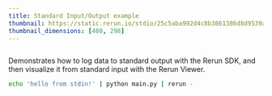 ```yaml
---
title: Standard Input/Output example
thumbnail: https://static.rerun.io/stdio/25c5aba992d4c8b3861386d8d9539a4823dca117/480w.png
thumbnail_dimensions: [480, 298]
---
```


<picture>
  <img src="https://static.rerun.io/stdio/25c5aba992d4c8b3861386d8d9539a4823dca117/full.png" alt="">
  <source media="(max-width: 480px)" srcset="https://static.rerun.io/stdio/25c5aba992d4c8b3861386d8d9539a4823dca117/480w.png">
  <source media="(max-width: 768px)" srcset="https://static.rerun.io/stdio/25c5aba992d4c8b3861386d8d9539a4823dca117/768w.png">
  <source media="(max-width: 1024px)" srcset="https://static.rerun.io/stdio/25c5aba992d4c8b3861386d8d9539a4823dca117/1024w.png">
  <source media="(max-width: 1200px)" srcset="https://static.rerun.io/stdio/25c5aba992d4c8b3861386d8d9539a4823dca117/1200w.png">
</picture>

Demonstrates how to log data to standard output with the Rerun SDK, and then visualize it from standard input with the Rerun Viewer.

```bash
echo 'hello from stdin!' | python main.py | rerun -
```
